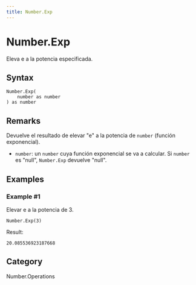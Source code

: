 ```yaml
---
title: Number.Exp
---
```


# Number.Exp


Eleva e a la potencia especificada.


## Syntax

```powerquery
Number.Exp(
    number as number
) as number
```


## Remarks

Devuelve el resultado de elevar "e" a la potencia de <code>number</code> (función exponencial).      <ul>        <li><code>number</code>: un <code>number</code> cuya función exponencial se va a calcular. Si <code>number</code> es "null", <code>Number.Exp</code> devuelve "null". </li>      </ul>


## Examples

### Example #1 
Elevar e a la potencia de 3.
```powerquery
Number.Exp(3)
```

Result: 
```powerquery
20.085536923187668
```




## Category
Number.Operations
